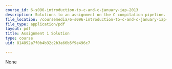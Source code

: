 ```yaml
---
course_id: 6-s096-introduction-to-c-and-c-january-iap-2013
description: Solutions to an assignment on the C compilation pipeline.
file_location: /coursemedia/6-s096-introduction-to-c-and-c-january-iap-2013/814892a7f0b4b32c2b3a66b5f9e496c7_MIT6_S096_IAP13_assn1_sol.pdf
file_type: application/pdf
layout: pdf
title: Assignment 1 Solution
type: course
uid: 814892a7f0b4b32c2b3a66b5f9e496c7

---
```

None